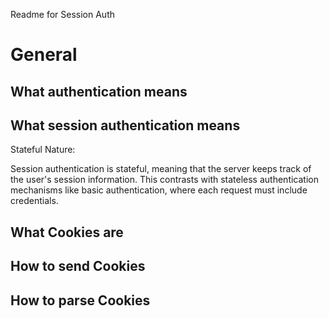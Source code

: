Readme for Session Auth

# General
## What authentication means
## What session authentication means
Stateful Nature:

Session authentication is stateful, meaning that the server keeps track of the user's session information. This contrasts with stateless authentication mechanisms like basic authentication, where each request must include credentials.
## What Cookies are
## How to send Cookies
## How to parse Cookies